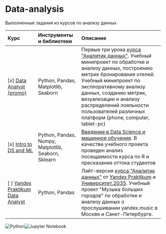 # Data-analysis

Выполненные задания из курсов по анализу данных

| Курс | Инструменты и библиотеки | Описание |
|:-----|:-------------------------|:---------|
| [x] [Data Analyst (promo)](https://github.com/vavilovnv/Data-analysis/tree/main/Demo%20KarpovCourses%20Data%20Analyst) | Python, Pandas, Matplotlib, Seaborn | Первые три урока [курса "Аналитик данных"](https://stepik.org/course/74457/syllabus). Учебный минипроект по обработке и анализу данных, построению метрик бронирования отелей. Учебный минипроект по эксплоративному анализу данных, созданию метрик, визуализации и анализу распределений лояльности пользователей различных платформ (phone, computer, tablet-pc)|
| [x] [Intro to DS and ML](https://github.com/vavilovnv/Data-analysis/tree/main/Intro%20to%20DS%20and%20ML) | Python, Pandas, Numpy, Matplotlib, Seaborn, Sklearn  | [Введение в Data Science и машинное обучение](https://stepik.org/course/4852/syllabus). В качестве учебного проекта проведен анализ посещаемости курса по R и пресказание оттока студентов |
| [ ] [Yandex Praktikum Data Analyst](https://github.com/vavilovnv/Data-analysis/tree/main/Yandex%20Praktikum%20Data%20Analyst) | Python, Pandas | Лайт-версия [курса "Аналитик данных"](https://praktikum.yandex.ru/data-analyst/) от [Yandex Praktikum](https://praktikum.yandex.ru) и [Университет.2035](https://2035.university). Учебный проект "Музыка больших городов" по обработке и анализу данных о прослушивании yandex.music в Москве и Санкт-Петербурге.   | 


![Python](https://img.shields.io/badge/-Python-blue)![Jupyter Notebook](https://img.shields.io/badge/-Jupyter%20Notebook-orange)

